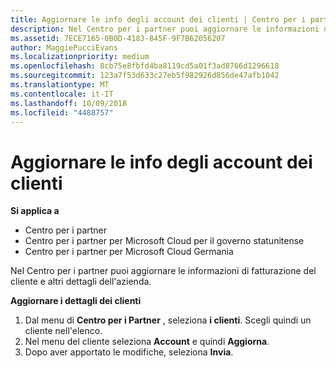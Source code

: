 ```yaml
---
title: Aggiornare le info degli account dei clienti | Centro per i partner
description: Nel Centro per i partner puoi aggiornare le informazioni di fatturazione del cliente e altri dettagli dell'azienda.
ms.assetid: 7ECE7165-0B0D-4183-845F-9F7B62056207
author: MaggiePucciEvans
ms.localizationpriority: medium
ms.openlocfilehash: 8cb75e8fbfd4ba8119cd5a01f3ad8766d1296618
ms.sourcegitcommit: 123a7f53d633c27eb5f982926d856de47afb1042
ms.translationtype: MT
ms.contentlocale: it-IT
ms.lasthandoff: 10/09/2018
ms.locfileid: "4488757"
---
```

# <a name="update-customer-account-info"></a>Aggiornare le info degli account dei clienti

**Si applica a**

-  Centro per i partner
-  Centro per i partner per Microsoft Cloud per il governo statunitense
-  Centro per i partner per Microsoft Cloud Germania

Nel Centro per i partner puoi aggiornare le informazioni di fatturazione del cliente e altri dettagli dell'azienda.

**Aggiornare i dettagli dei clienti**

1.  Dal menu di **Centro per i Partner** , seleziona **i clienti**. Scegli quindi un cliente nell'elenco.
2.  Nel menu del cliente seleziona **Account** e quindi **Aggiorna**.
3.  Dopo aver apportato le modifiche, seleziona **Invia**.

 

 



